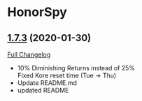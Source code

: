# HonorSpy

## [1.7.3](https://github.com/kakysha/HonorSpy/tree/1.7.3) (2020-01-30)
[Full Changelog](https://github.com/kakysha/HonorSpy/compare/1.7.2...1.7.3)

- 10% Diminishing Returns instead of 25%  
    Fixed Kore reset time (Tue -> Thu)  
- Update README.md  
- updated README  
